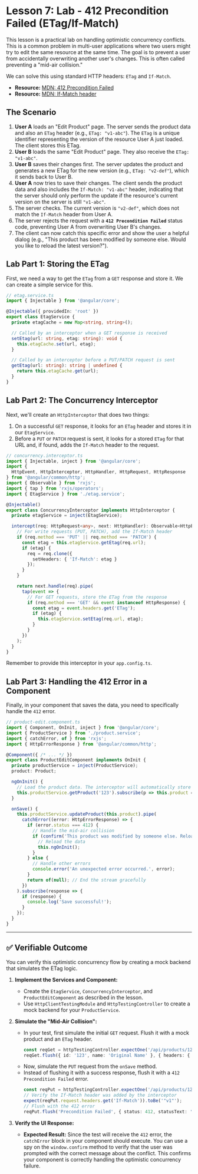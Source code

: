 # Lesson 7: Lab - 412 Precondition Failed (ETag/If-Match)

This lesson is a practical lab on handling optimistic concurrency conflicts. This is a common problem in multi-user applications where two users might try to edit the same resource at the same time. The goal is to prevent a user from accidentally overwriting another user's changes. This is often called preventing a "mid-air collision."

We can solve this using standard HTTP headers: `ETag` and `If-Match`.

- **Resource:** [MDN: 412 Precondition Failed](https://developer.mozilla.org/en-US/docs/Web/HTTP/Status/412)
- **Resource:** [MDN: If-Match header](https://developer.mozilla.org/en-US/docs/Web/HTTP/Headers/If-Match)

## The Scenario

1.  **User A** loads an "Edit Product" page. The server sends the product data and also an `ETag` header (e.g., `ETag: "v1-abc"`). The `ETag` is a unique identifier representing the version of the resource User A just loaded. The client stores this ETag.
2.  **User B** loads the same "Edit Product" page. They also receive the `ETag: "v1-abc"`.
3.  **User B** saves their changes first. The server updates the product and generates a new ETag for the new version (e.g., `ETag: "v2-def"`), which it sends back to User B.
4.  **User A** now tries to save their changes. The client sends the product data and also includes the `If-Match: "v1-abc"` header, indicating that the server should only perform the update if the resource's current version on the server is still `"v1-abc"`.
5.  The server checks. The current version is `"v2-def"`, which does not match the `If-Match` header from User A.
6.  The server rejects the request with a **`412 Precondition Failed`** status code, preventing User A from overwriting User B's changes.
7.  The client can now catch this specific error and show the user a helpful dialog (e.g., "This product has been modified by someone else. Would you like to reload the latest version?").

## Lab Part 1: Storing the ETag

First, we need a way to get the `ETag` from a `GET` response and store it. We can create a simple service for this.

```typescript
// etag.service.ts
import { Injectable } from '@angular/core';

@Injectable({ providedIn: 'root' })
export class EtagService {
  private etagCache = new Map<string, string>();

  // Called by an interceptor when a GET response is received
  setEtag(url: string, etag: string): void {
    this.etagCache.set(url, etag);
  }

  // Called by an interceptor before a PUT/PATCH request is sent
  getEtag(url: string): string | undefined {
    return this.etagCache.get(url);
  }
}
```

## Lab Part 2: The Concurrency Interceptor

Next, we'll create an `HttpInterceptor` that does two things:
1.  On a successful `GET` response, it looks for an `ETag` header and stores it in our `EtagService`.
2.  Before a `PUT` or `PATCH` request is sent, it looks for a stored `ETag` for that URL and, if found, adds the `If-Match` header to the request.

```typescript
// concurrency.interceptor.ts
import { Injectable, inject } from '@angular/core';
import {
  HttpEvent, HttpInterceptor, HttpHandler, HttpRequest, HttpResponse
} from '@angular/common/http';
import { Observable } from 'rxjs';
import { tap } from 'rxjs/operators';
import { EtagService } from './etag.service';

@Injectable()
export class ConcurrencyInterceptor implements HttpInterceptor {
  private etagService = inject(EtagService);

  intercept(req: HttpRequest<any>, next: HttpHandler): Observable<HttpEvent<any>> {
    // For write requests (PUT, PATCH), add the If-Match header
    if (req.method === 'PUT' || req.method === 'PATCH') {
      const etag = this.etagService.getEtag(req.url);
      if (etag) {
        req = req.clone({
          setHeaders: { 'If-Match': etag }
        });
      }
    }

    return next.handle(req).pipe(
      tap(event => {
        // For GET requests, store the ETag from the response
        if (req.method === 'GET' && event instanceof HttpResponse) {
          const etag = event.headers.get('ETag');
          if (etag) {
            this.etagService.setEtag(req.url, etag);
          }
        }
      })
    );
  }
}
```
Remember to provide this interceptor in your `app.config.ts`.

## Lab Part 3: Handling the 412 Error in a Component

Finally, in your component that saves the data, you need to specifically handle the `412` error.

```typescript
// product-edit.component.ts
import { Component, OnInit, inject } from '@angular/core';
import { ProductService } from './product.service';
import { catchError, of } from 'rxjs';
import { HttpErrorResponse } from '@angular/common/http';

@Component({ /* ... */ })
export class ProductEditComponent implements OnInit {
  private productService = inject(ProductService);
  product: Product;

  ngOnInit() {
    // Load the product data. The interceptor will automatically store the ETag.
    this.productService.getProduct('123').subscribe(p => this.product = p);
  }

  onSave() {
    this.productService.updateProduct(this.product).pipe(
      catchError((error: HttpErrorResponse) => {
        if (error.status === 412) {
          // Handle the mid-air collision
          if (confirm('This product was modified by someone else. Reload to see the latest changes?')) {
            // Reload the data
            this.ngOnInit();
          }
        } else {
          // Handle other errors
          console.error('An unexpected error occurred.', error);
        }
        return of(null); // End the stream gracefully
      })
    ).subscribe(response => {
      if (response) {
        console.log('Save successful!');
      }
    });
  }
}
```

---

## ✅ Verifiable Outcome

You can verify this optimistic concurrency flow by creating a mock backend that simulates the ETag logic.

1.  **Implement the Services and Component:**
    -   Create the `EtagService`, `ConcurrencyInterceptor`, and `ProductEditComponent` as described in the lesson.
    -   Use `HttpClientTestingModule` and `HttpTestingController` to create a mock backend for your `ProductService`.

2.  **Simulate the "Mid-Air Collision":**
    -   In your test, first simulate the initial `GET` request. Flush it with a mock product and an `ETag` header.
        ```typescript
        const reqGet = httpTestingController.expectOne('/api/products/123');
        reqGet.flush({ id: '123', name: 'Original Name' }, { headers: { 'ETag': '"v1"' } });
        ```
    -   Now, simulate the `PUT` request from the `onSave` method.
    -   Instead of flushing it with a success response, flush it with a `412 Precondition Failed` error.
        ```typescript
        const reqPut = httpTestingController.expectOne('/api/products/123');
        // Verify the If-Match header was added by the interceptor
        expect(reqPut.request.headers.get('If-Match')).toBe('"v1"');
        // Flush with the 412 error
        reqPut.flush('Precondition Failed', { status: 412, statusText: 'Precondition Failed' });
        ```

3.  **Verify the UI Response:**
    -   **Expected Result:** Since the test will receive the `412` error, the `catchError` block in your component should execute. You can use a spy on the `window.confirm` method to verify that the user was prompted with the correct message about the conflict. This confirms your component is correctly handling the optimistic concurrency failure.